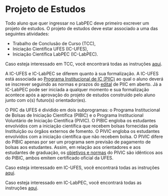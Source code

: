 # Projeto de Estudos

Todo aluno que quer ingressar no LabPEC deve primeiro excrever um projeto de estudos. O projeto de estudos deve estar associado a uma das seguintes atividades:
- Trabalho de Conclusão de Curso (TCC),
- Iniciação Científica UFES (IC-UFES),
- Iniciação Científica LabPEC (IC-LabPEC).

Caso esteja interessado em TCC, você encontrará todas as instruções [aqui](https://github.com/LabPEC/Modelo/blob/main/Docs/Projeto/README.md).

A IC-UFES e IC-LabPEC se diferem quanto à sua formalização. A IC-UFES está associada ao [Programa Institucional de IC (PIIC)](https://prppg.ufes.br/programa-institucional-de-ic-piic) ao qual o aluno deverá se inscrever seguindo as normas e prazos do [edital](https://prppg.ufes.br/ultimos-editais-iniciacao-cientifica) de PIIC em aberto. Já a IC-LabPEC pode ser iniciada a qualquer momento e sua formalização acontece após a aprovação do projeto de estudos construído pelo aluno junto com o(s) futuro(s) orientador(es).

O PIIC da UFES é dividido em dois subprogramas: o Programa Institucional de Bolsas de Iniciação Científica (PIBIC) e o Programa Institucional Voluntário de Iniciação Científica (PIVIC). O PIBIC engloba os estudantes envolvidos com a iniciação científica que recebem bolsas fornecidas pela Instituição ou órgãos externos de fomento. O PIVIC engloba os estudantes envolvidos com a iniciação científica que não recebem bolsa. O PIVIC difere do PIBIC apenas por ser um programa sem previsão de pagamento de bolsas aos estudantes. Assim, em relação aos orientadores e aos estudantes de graduação, os [objetivos e normas](https://prppg.ufes.br/sites/prppg.ufes.br/files/field/anexo/Regul-Ger-PIIC_1%281%29.pdf#overlay-context=comit%25C3%25AA-institucional-de-ic) do PIVIC são idênticos aos do PIBIC, ambos emitem certificado oficial da UFES.

Caso esteja interessado em IC-UFES, você encontrará todas as instruções [aqui](https://github.com/LabPEC/Modelo/blob/main/Docs/Projeto/README.md).

Caso esteja interessado em IC-LabPEC, você encontrará todas as instruções [aqui](https://github.com/LabPEC/Modelo/blob/main/Docs/Projeto/README.md).
